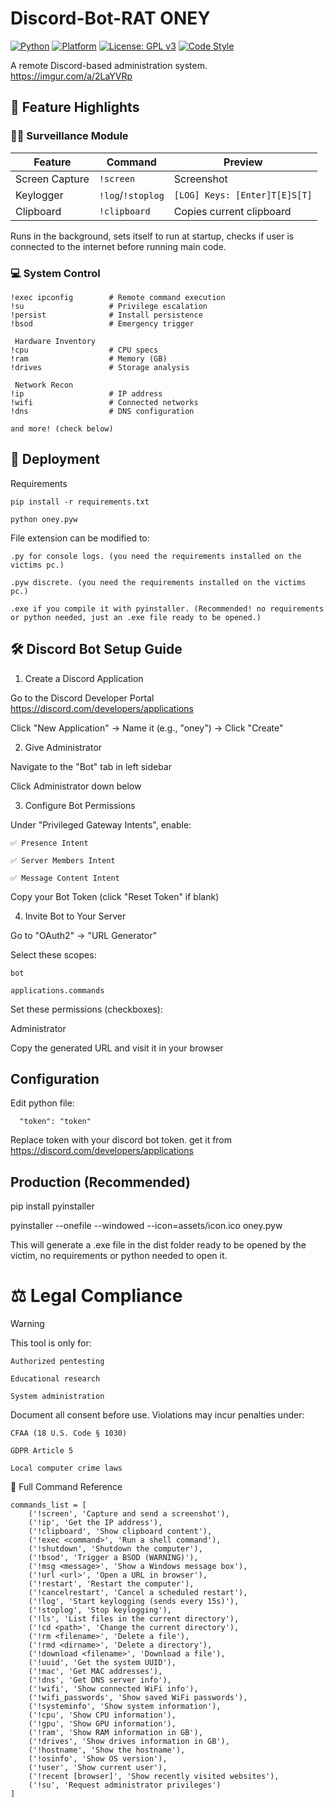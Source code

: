 # Discord-Bot-RAT ONEY

[![Python](https://img.shields.io/badge/Python-3.8%2B-3776AB?logo=python&logoColor=white)](https://python.org)
[![Platform](https://img.shields.io/badge/Platform-Windows-0078D6?logo=windows&logoColor=white)](https://www.microsoft.com/windows)
[![License: GPL v3](https://img.shields.io/badge/License-GPLv3-blue.svg?logo=gnu&logoColor=white)](https://www.gnu.org/licenses/gpl-3.0)
[![Code Style](https://img.shields.io/badge/code%20style-black-000000.svg)](https://github.com/psf/black)

A remote Discord-based administration system.
https://imgur.com/a/2LaYVRp


## 🌟 Feature Highlights

### 🕵️‍♂️ Surveillance Module
| Feature | Command | Preview |
|---------|---------|---------|
| Screen Capture | `!screen` | Screenshot |
| Keylogger | `!log`/`!stoplog` | `[LOG] Keys: [Enter]T[E]S[T]` |
| Clipboard | `!clipboard` | Copies current clipboard |

Runs in the background, sets itself to run at startup, checks if user is connected to the internet before running main code.

### 💻 System Control
```
!exec ipconfig        # Remote command execution
!su                   # Privilege escalation
!persist              # Install persistence
!bsod                 # Emergency trigger

 Hardware Inventory
!cpu                  # CPU specs
!ram                  # Memory (GB) 
!drives               # Storage analysis

 Network Recon
!ip                   # IP address
!wifi                 # Connected networks
!dns                  # DNS configuration

and more! (check below)
```
## 🚀 Deployment

Requirements
```
pip install -r requirements.txt

python oney.pyw
```
File extension can be modified to:
```
.py for console logs. (you need the requirements installed on the victims pc.)

.pyw discrete. (you need the requirements installed on the victims pc.)

.exe if you compile it with pyinstaller. (Recommended! no requirements or python needed, just an .exe file ready to be opened.)
```
## 🛠 Discord Bot Setup Guide
1. Create a Discord Application


Go to the Discord Developer Portal https://discord.com/developers/applications

Click "New Application" → Name it (e.g., "oney") → Click "Create"

2. Give Administrator


Navigate to the "Bot" tab in left sidebar


Click Administrator down below

3. Configure Bot Permissions


Under "Privileged Gateway Intents", enable:
```
✅ Presence Intent

✅ Server Members Intent

✅ Message Content Intent

```
Copy your Bot Token (click "Reset Token" if blank)

4. Invite Bot to Your Server


Go to "OAuth2" → "URL Generator"

Select these scopes:
```
bot

applications.commands
```
Set these permissions (checkboxes):

Administrator

Copy the generated URL and visit it in your browser

## Configuration
Edit python file:

```
  "token": "token"
  ```
   Replace token with your discord bot token. get it from https://discord.com/developers/applications

## Production (Recommended)
pip install pyinstaller

pyinstaller --onefile --windowed --icon=assets/icon.ico oney.pyw

This will generate a .exe file in the dist folder ready to be opened by the victim, no requirements or python needed to open it.


# ⚖️ Legal Compliance

Warning

This tool is only for:
```
Authorized pentesting

Educational research

System administration
```
Document all consent before use.
Violations may incur penalties under:
```
CFAA (18 U.S. Code § 1030)

GDPR Article 5

Local computer crime laws
```
📜 Full Command Reference

    commands_list = [
        ('!screen', 'Capture and send a screenshot'),
        ('!ip', 'Get the IP address'),
        ('!clipboard', 'Show clipboard content'),
        ('!exec <command>', 'Run a shell command'),
        ('!shutdown', 'Shutdown the computer'),
        ('!bsod', 'Trigger a BSOD (WARNING)'),
        ('!msg <message>', 'Show a Windows message box'),
        ('!url <url>', 'Open a URL in browser'),
        ('!restart', 'Restart the computer'),
        ('!cancelrestart', 'Cancel a scheduled restart'),
        ('!log', 'Start keylogging (sends every 15s)'),
        ('!stoplog', 'Stop keylogging'),
        ('!ls', 'List files in the current directory'),
        ('!cd <path>', 'Change the current directory'),
        ('!rm <filename>', 'Delete a file'),
        ('!rmd <dirname>', 'Delete a directory'),
        ('!download <filename>', 'Download a file'),
        ('!uuid', 'Get the system UUID'),
        ('!mac', 'Get MAC addresses'),
        ('!dns', 'Get DNS server info'),
        ('!wifi', 'Show connected WiFi info'),
        ('!wifi_passwords', 'Show saved WiFi passwords'),
        ('!systeminfo', 'Show system information'),
        ('!cpu', 'Show CPU information'),
        ('!gpu', 'Show GPU information'),
        ('!ram', 'Show RAM information in GB'),
        ('!drives', 'Show drives information in GB'),
        ('!hostname', 'Show the hostname'),
        ('!osinfo', 'Show OS version'),
        ('!user', 'Show current user'),
        ('!recent [browser]', 'Show recently visited websites'),
        ('!su', 'Request administrator privileges')
    ]
